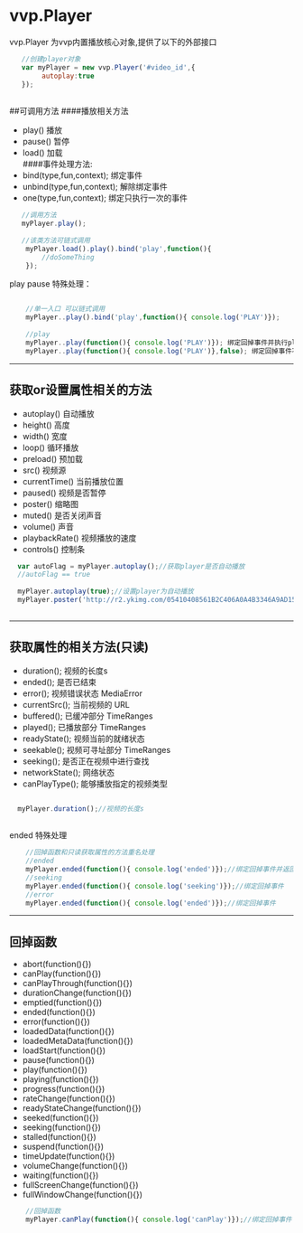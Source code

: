 vvp.Player
===
vvp.Player 为vvp内置播放核心对象,提供了以下的外部接口

```js
   //创建player对象
   var myPlayer = new vvp.Player('#video_id',{
        autoplay:true
   });
   
```
##可调用方法
####播放相关方法
* play() 播放
* pause() 暂停
* load()  加载  
####事件处理方法:
* bind(type,fun,context); 绑定事件
* unbind(type,fun,context); 解除绑定事件
* one(type,fun,context); 绑定只执行一次的事件

```js
   //调用方法
   myPlayer.play();
   
   //该类方法可链式调用
    myPlayer.load().play().bind('play',function(){
        //doSomeThing
    });
```
play pause 特殊处理：
   
```js

    //单一入口 可以链式调用
    myPlayer..play().bind('play',function(){ console.log('PLAY')});
    
    //play
    myPlayer..play(function(){ console.log('PLAY')}); 绑定回掉事件并执行play方法
    myPlayer..play(function(){ console.log('PLAY')},false); 绑定回掉事件不执行play方法
``` 
----
## 获取or设置属性相关的方法
  * autoplay() 自动播放
  * height() 高度
  * width() 宽度
  * loop() 循环播放
  * preload() 预加载
  * src() 视频源
  * currentTime() 当前播放位置
  * paused() 视频是否暂停
  * poster() 缩略图
  * muted()  是否关闭声音
  * volume() 声音
  * playbackRate() 视频播放的速度
  * controls() 控制条
  
```js
  var autoFlag = myPlayer.autoplay();//获取player是否自动播放  
  //autoFlag == true
  
  myPlayer.autoplay(true);//设置player为自动播放 
  myPlayer.poster('http://r2.ykimg.com/05410408561B2C406A0A4B3346A9AD15');//设置缩略图
    
```
----
## 获取属性的相关方法(只读)
* duration(); 视频的长度s
* ended(); 是否已结束
* error(); 视频错误状态 MediaError
* currentSrc(); 当前视频的 URL
* buffered(); 已缓冲部分 TimeRanges
* played(); 已播放部分 TimeRanges
* readyState(); 视频当前的就绪状态
* seekable(); 视频可寻址部分 TimeRanges
* seeking();  是否正在视频中进行查找
* networkState(); 网络状态
* canPlayType(); 能够播放指定的视频类型
 
```js 

  myPlayer.duration();//视频的长度s
  
``` 
ended 特殊处理

```js 
    //回掉函数和只读获取属性的方法重名处理
    //ended
    myPlayer.ended(function(){ console.log('ended')});//绑定回掉事件并返回属性值
    //seeking
    myPlayer.ended(function(){ console.log('seeking')});//绑定回掉事件
    //error
    myPlayer.ended(function(){ console.log('ended')});//绑定回掉事件
``` 
----
## 回掉函数    
* abort(function(){})
* canPlay(function(){})
* canPlayThrough(function(){})
* durationChange(function(){})
* emptied(function(){})
* ended(function(){})
* error(function(){})
* loadedData(function(){})
* loadedMetaData(function(){})
* loadStart(function(){})
* pause(function(){})
* play(function(){})
* playing(function(){})
* progress(function(){})
* rateChange(function(){})
* readyStateChange(function(){})
* seeked(function(){})
* seeking(function(){})
* stalled(function(){})
* suspend(function(){})
* timeUpdate(function(){})
* volumeChange(function(){})
* waiting(function(){})
* fullScreenChange(function(){})
* fullWindowChange(function(){})

```js 
    //回掉函数
    myPlayer.canPlay(function(){ console.log('canPlay')});//绑定回掉事件
``` 

